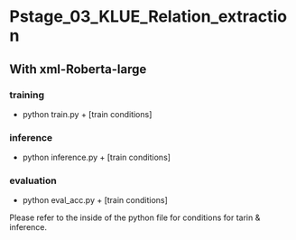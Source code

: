# Pstage_03_KLUE_Relation_extraction 
## With  xml-Roberta-large

### training
* python train.py + [train conditions]

### inference
* python inference.py + [train conditions]

### evaluation
* python eval_acc.py  + [train conditions]

Please refer to the inside of the python file for conditions for tarin & inference.
